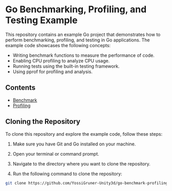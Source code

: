 # Go Benchmarking, Profiling, and Testing Example

This repository contains an example Go project that demonstrates how to perform benchmarking, profiling, and testing in Go applications. The example code showcases the following concepts:

- Writing benchmark functions to measure the performance of code.
- Enabling CPU profiling to analyze CPU usage.
- Running tests using the built-in testing framework.
- Using pprof for profiling and analysis.

## Contents

- [Benchmark](./go-benchmark-profiling-testing/benchmark#readme)
- [Profiling](./go-benchmark-profiling-testing/profiling/README.md)

## Cloning the Repository

To clone this repository and explore the example code, follow these steps:

1. Make sure you have Git and Go installed on your machine.

2. Open your terminal or command prompt.

3. Navigate to the directory where you want to clone the repository.

4. Run the following command to clone the repository:

```sh
git clone https://github.com/YossiGruner-Unity3d/go-benchmark-profiling-testing.git
```
